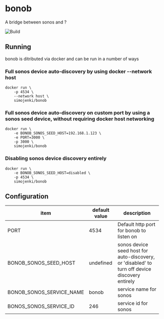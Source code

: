 # bonob

A bridge between sonos and ?

![Build](https://github.com/simojenki/bonob/workflows/Build/badge.svg)

## Running

bonob is ditributed via docker and can be run in a number of ways

### Full sonos device auto-discovery by using docker --network host
```
docker run \
    -p 4534 \
    --network host \
    simojenki/bonob
```

### Full sonos device auto-discovery on custom port by using a sonos seed device, without requiring docker host networking
```
docker run \
    -e BONOB_SONOS_SEED_HOST=192.168.1.123 \
    -e PORT=3000 \
    -p 3000 \
    simojenki/bonob
```

### Disabling sonos device discovery entirely
```
docker run \
    -e BONOB_SONOS_SEED_HOST=disabled \
    -p 4534 \
    simojenki/bonob
```

## Configuration

item | default value | description 
---- | ------------- | -----------
PORT | 4534 | Default http port for bonob to listen on
BONOB_SONOS_SEED_HOST | undefined | sonos device seed host for auto-discovery, or 'disabled' to turn off device discovery entirely
BONOB_SONOS_SERVICE_NAME | bonob | service name for sonos
BONOS_SONOS_SERVICE_ID | 246 | service id for sonos
